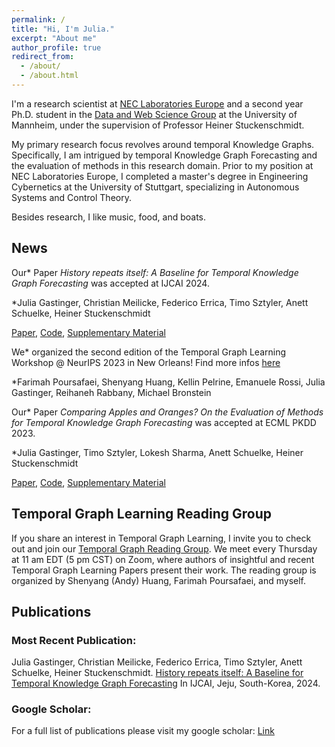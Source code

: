 ```yaml
---
permalink: /
title: "Hi, I'm Julia."
excerpt: "About me"
author_profile: true
redirect_from: 
  - /about/
  - /about.html
---
```




I'm a research scientist at [NEC Laboratories Europe](https://www.neclab.eu/) and a second year Ph.D. student in the [Data and Web Science Group](https://www.uni-mannheim.de/dws) at the University of Mannheim, under the supervision of Professor Heiner Stuckenschmidt.

My primary research focus revolves around temporal Knowledge Graphs. Specifically, I am intrigued by temporal Knowledge Graph Forecasting and the evaluation of methods in this research domain. Prior to my position at NEC Laboratories Europe, I completed a master's degree in Engineering Cybernetics at the University of Stuttgart, specializing in Autonomous Systems and Control Theory.

Besides research, I like music, food, and boats.


## News

Our* Paper *History repeats itself: A Baseline for Temporal Knowledge Graph Forecasting* 
was accepted at IJCAI 2024.

*Julia Gastinger, Christian Meilicke, Federico Errica, Timo Sztyler, Anett Schuelke, Heiner Stuckenschmidt

[Paper](https://github.com/nec-research/recurrency_baseline_tkg/blob/master/main.pdf),
[Code](https://github.com/nec-research/recurrency_baseline_tkg),
[Supplementary Material](https://github.com/nec-research/recurrency_baseline_tkg/blob/master/supplementary_material.pdf)


We* organized the second edition of the Temporal Graph Learning Workshop @ NeurIPS 2023 in New Orleans! 
Find more infos [here](https://sites.google.com/view/tglworkshop-2023/home)

*Farimah Poursafaei, Shenyang Huang, Kellin Pelrine, Emanuele Rossi, Julia Gastinger, Reihaneh Rabbany, Michael Bronstein



Our* Paper *Comparing Apples and Oranges? On the Evaluation of Methods for Temporal Knowledge Graph Forecasting* 
was accepted at ECML PKDD 2023.

*Julia Gastinger, Timo Sztyler, Lokesh Sharma, Anett Schuelke, Heiner Stuckenschmidt

[Paper](https://github.com/JuliaGast/JuliaGast.github.io/blob/master/files/gastinger_evaluation_paper_TKG.pdf),
[Code](https://github.com/nec-research/TKG-Forecasting-Evaluation),
[Supplementary Material](https://github.com/nec-research/TKG-Forecasting-Evaluation/blob/main/paper_supplementary_material.pdf)





## Temporal Graph Learning Reading Group

If you share an interest in Temporal Graph Learning, I invite you to check out and join our [Temporal Graph Reading Group](https://www.cs.mcgill.ca/~shuang43/rg.html). We meet every Thursday at 11 am EDT (5 pm CST) on Zoom, where authors of insightful and recent Temporal Graph Learning Papers present their work. The reading group is organized by Shenyang (Andy) Huang, Farimah Poursafaei, and myself.


## Publications

### Most Recent Publication:
Julia Gastinger, Christian Meilicke, Federico Errica, Timo Sztyler, Anett Schuelke, Heiner Stuckenschmidt.
[History repeats itself: A Baseline for Temporal Knowledge Graph Forecasting](https://github.com/nec-research/recurrency_baseline_tkg/blob/master/main.pdf)
In IJCAI, Jeju, South-Korea, 2024.


### Google Scholar:
For a full list of publications please visit my google scholar: [Link](https://scholar.google.com/citations?user=UgrQkB4AAAAJ&hl=en&oi=ao)

